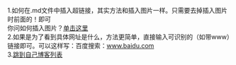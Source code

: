 1.如何在.md文件中插入超链接，其实方法和插入图片一样。只需要去掉插入图片时前面的！即可  
你问如何插入图片？[单击这里](https://github.com/Beancc/Main/blob/master/md/%E6%8F%92%E5%85%A5%E5%9B%BE%E7%89%87.md)  
2.如果是为了看到具体网址是什么，方法更简单，直接输入可识别的（如带www）链接即可。可以这样写：百度搜索：www.baidu.com  
3.<a href="https://github.com/Beancc/Main/blob/master/md/%E6%8F%92%E5%85%A5%E5%9B%BE%E7%89%87.md" target="_blank">跳到自己博客列表</a>
